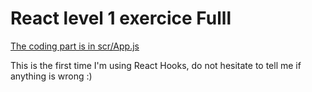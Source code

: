 # React level 1 exercice Fulll

[The coding part is in scr/App.js](https://github.com/LucasSlrs/fulll-exercice-react-level-1/blob/main/level-1-react/src/App.js)

This is the first time I'm using React Hooks, do not hesitate to tell me if anything is wrong :) 
